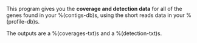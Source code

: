 This program gives you the **coverage and detection data** for all of the genes found in your %(contigs-db)s, using the short reads data in your %(profile-db)s. 

The outputs are a %(coverages-txt)s and a %(detection-txt)s.


